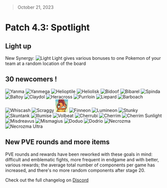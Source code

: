 > October 21, 2023

# Patch 4.3: Spotlight

## Light up

New Synergy: ![Light](/assets/types/LIGHT.svg) Light gives various bonuses to one Pokemon of your team at a random location of the board

## 30 newcomers !

![Yanma](https://raw.githubusercontent.com/PMDCollab/SpriteCollab/master/portrait/0193/Normal.png)
![Yanmega](https://raw.githubusercontent.com/PMDCollab/SpriteCollab/master/portrait/0469/Normal.png)
![Helioptile](https://raw.githubusercontent.com/PMDCollab/SpriteCollab/master/portrait/0694/Normal.png)
![Heliolisk](https://raw.githubusercontent.com/PMDCollab/SpriteCollab/master/portrait/0695/Normal.png)
![Bidoof](https://raw.githubusercontent.com/PMDCollab/SpriteCollab/master/portrait/0399/Normal.png)
![Bibarel](https://raw.githubusercontent.com/PMDCollab/SpriteCollab/master/portrait/0400/Normal.png)
![Spinda](https://raw.githubusercontent.com/PMDCollab/SpriteCollab/master/portrait/0327/Normal.png)
![Baltoy](https://raw.githubusercontent.com/PMDCollab/SpriteCollab/master/portrait/0343/Normal.png)
![Claydol](https://raw.githubusercontent.com/PMDCollab/SpriteCollab/master/portrait/0344/Normal.png)
![Heracross](https://raw.githubusercontent.com/PMDCollab/SpriteCollab/master/portrait/0214/Normal.png)
![Purrloin](https://raw.githubusercontent.com/PMDCollab/SpriteCollab/master/portrait/0509/Normal.png)
![Liepard](https://raw.githubusercontent.com/PMDCollab/SpriteCollab/master/portrait/0510/Normal.png)
![Barboach](https://raw.githubusercontent.com/PMDCollab/SpriteCollab/master/portrait/0339/Normal.png)
![Whiscash](https://raw.githubusercontent.com/PMDCollab/SpriteCollab/master/portrait/0340/Normal.png)
![Scraggy](https://raw.githubusercontent.com/PMDCollab/SpriteCollab/master/portrait/0559/Normal.png)
![Scrafty](https://raw.githubusercontent.com/PMDCollab/SpriteCollab/master/portrait/0560/Normal.png)
![Finneon](https://raw.githubusercontent.com/PMDCollab/SpriteCollab/master/portrait/0456/Normal.png)
![Lumineon](https://raw.githubusercontent.com/PMDCollab/SpriteCollab/master/portrait/0457/Normal.png)
![Stunky](https://raw.githubusercontent.com/PMDCollab/SpriteCollab/master/portrait/0434/Normal.png)
![Skuntank](https://raw.githubusercontent.com/PMDCollab/SpriteCollab/master/portrait/0435/Normal.png)
![Illumise](https://raw.githubusercontent.com/PMDCollab/SpriteCollab/master/portrait/0314/Normal.png)
![Volbeat](https://raw.githubusercontent.com/PMDCollab/SpriteCollab/master/portrait/0313/Normal.png)
![Cherrubi](https://raw.githubusercontent.com/PMDCollab/SpriteCollab/master/portrait/0420/Normal.png)
![Cherrim](https://raw.githubusercontent.com/PMDCollab/SpriteCollab/master/portrait/0421/Normal.png)
![Cherrim Sunlight](https://raw.githubusercontent.com/PMDCollab/SpriteCollab/master/portrait/0421/0001/Happy.png)
![Misdreavus](https://raw.githubusercontent.com/PMDCollab/SpriteCollab/master/portrait/0200/Normal.png)
![Mismagius](https://raw.githubusercontent.com/PMDCollab/SpriteCollab/master/portrait/0429/Normal.png)
![Doduo](https://raw.githubusercontent.com/PMDCollab/SpriteCollab/master/portrait/0084/Normal.png)
![Dodrio](https://raw.githubusercontent.com/PMDCollab/SpriteCollab/master/portrait/0085/Normal.png)
![Necrozma](https://raw.githubusercontent.com/PMDCollab/SpriteCollab/master/portrait/0800/Normal.png)
![Necrozma Ultra](https://raw.githubusercontent.com/PMDCollab/SpriteCollab/master/portrait/0800/0003/Normal.png)

## New PVE rounds and more items

PVE rounds and rewards have been reworked with these goals in mind: difficult and emblematic fights, more frequent in endgame and with better, various rewards; the average total number of components per game has increased, and there's no more random components after stage 20.

Check out the full changelog on [Discord](https://discord.com/channels/737230355039387749/737230355039387752/1165305761493176362)
